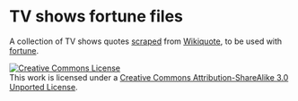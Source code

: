 # TV shows fortune files

A collection of TV shows quotes [scraped](https://github.com/piger/wikiquote2fortune) from
[Wikiquote](https://en.wikiquote.org/wiki/Main_Page), to be used with
[fortune](https://github.com/shlomif/fortune-mod).

<a rel="license" href="http://creativecommons.org/licenses/by-sa/3.0/"><img alt="Creative Commons License" style="border-width:0" src="https://i.creativecommons.org/l/by-sa/3.0/88x31.png" /></a><br />This work is licensed under a <a rel="license" href="http://creativecommons.org/licenses/by-sa/3.0/">Creative Commons Attribution-ShareAlike 3.0 Unported License</a>.
